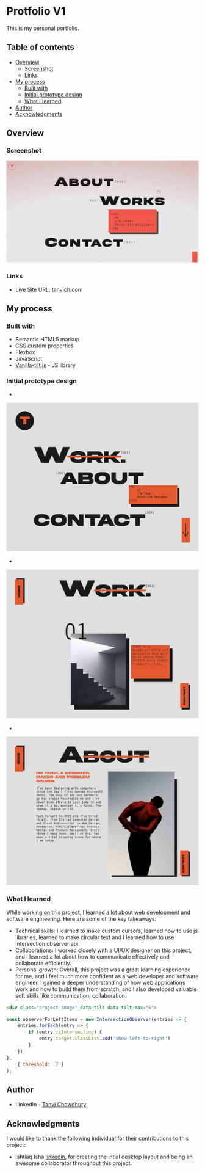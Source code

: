 # Protfolio V1
This is my personal portfolio.

## Table of contents

- [Overview](#overview)
  - [Screenshot](#screenshot)
  - [Links](#links)
- [My process](#my-process)
  - [Built with](#built-with)
  - [Initial prototype design](#initial-prototype-design)
  - [What I learned](#what-i-learned)
- [Author](#author)
- [Acknowledgments](#acknowledgments)

## Overview

### Screenshot

![](images/readme%20images/webpage-screenshot.jpg)

### Links

- Live Site URL: [tanvich.com](https://tanvich.com/)

## My process

### Built with

- Semantic HTML5 markup
- CSS custom properties
- Flexbox
- JavaScript
- [Vanilla-tilt.js](https://micku7zu.github.io/vanilla-tilt.js/) - JS library

### Initial prototype design
-
![](images/readme%20images/Screenshot%202023-06-03%20at%203.46.50%20PM.png)

-
![](images/readme%20images/Screenshot%202023-06-03%20at%203.46.56%20PM.png)

-
![](images/readme%20images/Screenshot%202023-06-03%20at%203.46.59%20PM.png)


### What I learned

While working on this project, I learned a lot about web development and software engineering. Here are some of the key takeaways:
 - Technical skills: I learned to make custom cursors, learned how to use js libraries, learned to make circular text and I learned how to use intersection observer api.
 - Collaborations: I worked closely with a UI/UX designer on this project, and I learned a lot about how to communicate effectively and collaborate efficiently.
 - Personal growth: Overall, this project was a great learning experience for me, and I feel much more confident as a web developer and software engineer. I gained a deeper understanding of how web applications work and how to build them from scratch, and I also developed valuable soft skills like communication, collaboration.

```html
<div class="project-image" data-tilt data-tilt-max="5">
```
```js
const observerForLeftItems = new IntersectionObserver(entries => {
    entries.forEach(entry => {
        if (entry.isIntersecting) {
            entry.target.classList.add('show-left-to-right')
        }
    });
},
    { threshold: .7 }
);
```


## Author

- LinkedIn - [Tanvi Chowdhury](https://www.linkedin.com/in/tanvi-chowdhury/)


## Acknowledgments

I would like to thank the following individual for their contributions to this project:
 - Ishtiaq Isha [linkedin](https://www.linkedin.com/in/ishtiaq-isha-7709251a2/), for creating the intial desktop layout and being an awesome collaborator throughout this project.
